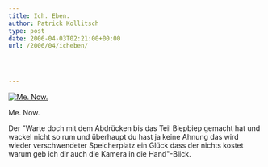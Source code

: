 ```yaml
---
title: Ich. Eben.
author: Patrick Kollitsch
type: post
date: 2006-04-03T02:21:00+00:00
url: /2006/04/icheben/




---
```

<div class="flickr">
  <a href="http://www.flickr.com/photos/schreibblogade/122355961/" title="Me. Now."><img src="//static.flickr.com/42/122355961_7ad467330e.jpg" alt="Me. Now." /></a></p> 
  
  <p>
    Me. Now.
  </p>
</div>

Der "Warte doch mit dem Abdr&uuml;cken bis das Teil Biepbiep gemacht hat und wackel nicht so rum und &uuml;berhaupt du hast ja keine Ahnung das wird wieder verschwendeter Speicherplatz ein Gl&uuml;ck dass der nichts kostet warum geb ich dir auch die Kamera in die Hand"-Blick.